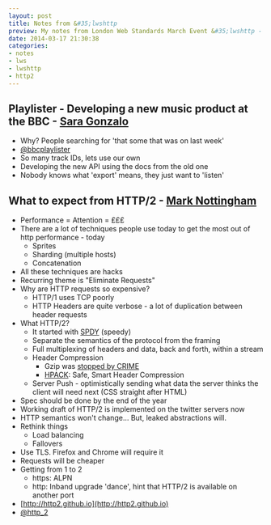 ```yaml
---
layout: post
title: Notes from &#35;lwshttp
preview: My notes from London Web Standards March Event &#35;lwshttp - Playlister&#58; Developing a new music product at the BBC by Sara Gonzalo, and What to expect from HTTP/2 from Mark Nottingham.
date: 2014-03-17 21:30:38
categories:
- notes
- lws
- lwshttp
- http2
---
```


## Playlister - Developing a new music product at the BBC - [Sara Gonzalo](http://twitter.com/sara_SGM)

- Why? People searching for 'that some that was on last week'
- [@bbcplaylister](http://twitter.com/bbcplaylister)
- So many track IDs, lets use our own
- Developing the new API using the docs from the old one
- Nobody knows what 'export' means, they just want to 'listen'

## What to expect from HTTP/2 - [Mark Nottingham](http://twitter.com/mnot)

- Performance = Attention = £££
- There are a lot of techniques people use today to get the most out of http performance - today
	- Sprites
	- Sharding (multiple hosts)
	- Concatenation
- All these techniques are hacks
- Recurring theme is "Eliminate Requests"
- Why are HTTP requests so expensive?
	- HTTP/1 uses TCP poorly
	- HTTP Headers are quite verbose - a lot of duplication between header requests
- What HTTP/2?
	- It started with [SPDY](http://www.chromium.org/spdy) (speedy)
	- Separate the semantics of the protocol from the framing
	- Full multiplexing of headers and data, back and forth, within a stream
	- Header Compression
		- Gzip was [stopped by CRIME](https://www.alertlogic.com/crime-deflate-token-bruteforce/)
		- [HPACK](http://http2.github.io/http2-spec/compression.html): Safe, Smart Header Compression
	- Server Push - optimistically sending what data the server thinks the client will need next (CSS straight after HTML)
- Spec should be done by the end of the year
- Working draft of HTTP/2 is implemented on the twitter servers now
- HTTP semantics won't change... But, leaked abstractions will.
- Rethink things
	- Load balancing
	- Fallovers
- Use TLS. Firefox and Chrome will require it
- Requests will be cheaper
- Getting from 1 to 2
	- https: ALPN
	- http: Inband upgrade 'dance', hint that HTTP/2 is available on another port
- [http://http2.github.io](http://http2.github.io)
- [@http_2](http://twitter.com/http_2)

